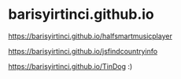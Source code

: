# barisyirtinci.github.io

https://barisyirtinci.github.io/halfsmartmusicplayer


https://barisyirtinci.github.io/jsfindcountryinfo


https://barisyirtinci.github.io/TinDog     :)
